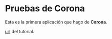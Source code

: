 # Pruebas de Corona
Esta es la primera aplicación que hago de **Corona**.

[url](http://www.youtube.com/watch?v=0GtUxdSeWzk) del tutorial.
